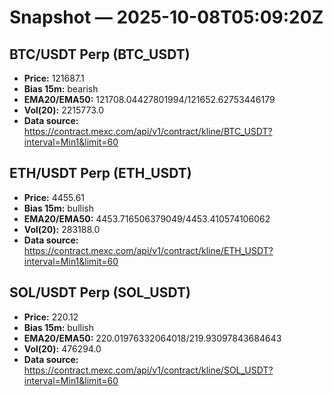 # Snapshot — 2025-10-08T05:09:20Z

## BTC/USDT Perp (BTC_USDT)
- **Price:** 121687.1
- **Bias 15m:** bearish
- **EMA20/EMA50:** 121708.04427801994/121652.62753446179
- **Vol(20):** 2215773.0
- **Data source:** https://contract.mexc.com/api/v1/contract/kline/BTC_USDT?interval=Min1&limit=60

## ETH/USDT Perp (ETH_USDT)
- **Price:** 4455.61
- **Bias 15m:** bullish
- **EMA20/EMA50:** 4453.716506379049/4453.410574106062
- **Vol(20):** 283188.0
- **Data source:** https://contract.mexc.com/api/v1/contract/kline/ETH_USDT?interval=Min1&limit=60

## SOL/USDT Perp (SOL_USDT)
- **Price:** 220.12
- **Bias 15m:** bullish
- **EMA20/EMA50:** 220.01976332064018/219.93097843684643
- **Vol(20):** 476294.0
- **Data source:** https://contract.mexc.com/api/v1/contract/kline/SOL_USDT?interval=Min1&limit=60

